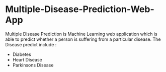# Multiple-Disease-Prediction-Web-App
Multiple Disease Prediction is Machine Learning web application which is able to predict whether a person is suffering from a particular disease. 
The Disease predict include :
- Diabetes
- Heart Disease
- Parkinsons Disease

